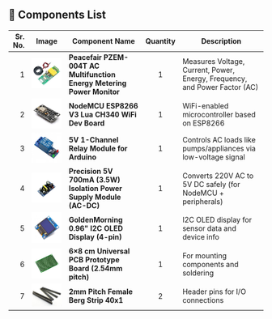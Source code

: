 ## 🧰 Components List

| Sr. No. | Image | Component Name                                                        | Quantity | Description                                                                 |
|--------:|:-----:|------------------------------------------------------------------------|:--------:|------------------------------------------------------------------------------|
| 1       | ![PZEM-004T](images/pzem004t.jpg) | **Peacefair PZEM-004T AC Multifunction Energy Metering Power Monitor**    | 1        | Measures Voltage, Current, Power, Energy, Frequency, and Power Factor (AC)   |
| 2       | ![NodeMCU ESP8266](images/nodemcu.jpg) | **NodeMCU ESP8266 V3 Lua CH340 WiFi Dev Board**                           | 1        | WiFi-enabled microcontroller based on ESP8266                                |
| 3       | ![Relay Module](images/relay.jpg) | **5V 1-Channel Relay Module for Arduino**                                 | 1        | Controls AC loads like pumps/appliances via low-voltage signal               |
| 4       | ![5V SMPS Module](images/acdc.jpg) | **Precision 5V 700mA (3.5W) Isolation Power Supply Module (AC-DC)**       | 1        | Converts 220V AC to 5V DC safely (for NodeMCU + peripherals)                 |
| 5       | ![OLED Display](images/oled.jpg) | **GoldenMorning 0.96\" I2C OLED Display (4-pin)**                         | 1        | I2C OLED display for sensor data and device info                             |
| 6       | ![PCB Board](images/pcb.jpg) | **6×8 cm Universal PCB Prototype Board (2.54mm pitch)**                   | 1        | For mounting components and soldering                                        |
| 7       | ![Berg Strip](images/berg.jpg) | **2mm Pitch Female Berg Strip 40x1**                                      | 2        | Header pins for I/O connections                                              |
